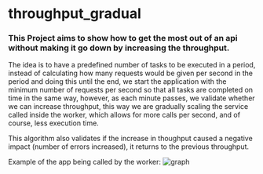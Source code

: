 # throughput_gradual


### This Project aims to show how to get the most out of an api without making it go down by increasing the throughput.

  The idea is to have a predefined number of tasks to be executed in a period, instead of calculating how many requests would be given per second in the period and doing this until the end, we start the application with the minimum number of requests per second so that all tasks are completed on time in the same way, however, as each minute passes, we validate whether we can increase throughput, this way we are gradually scaling the service called inside the worker, which allows for more calls per second, and of course, less execution time.


  This algorithm also validates if the increase in thoughput caused a negative impact (number of errors increased), it returns to the previous throughput.


Example of the app being called by the worker:
![graph](https://user-images.githubusercontent.com/32064166/236351459-2bdd4c0f-0b2e-44df-b8f6-c3bcb4008cb5.png)
